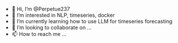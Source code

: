 - 👋 Hi, I’m @Perpetue237
- 👀 I’m interested in NLP, timeseries, docker
- 🌱 I’m currently learning how to use LLM for timeseries forecasting
- 💞️ I’m looking to collaborate on ...
- 📫 How to reach me ...

<!---
Perpetue237/Perpetue237 is a ✨ special ✨ repository because its `README.md` (this file) appears on your GitHub profile.
You can click the Preview link to take a look at your changes.
--->
